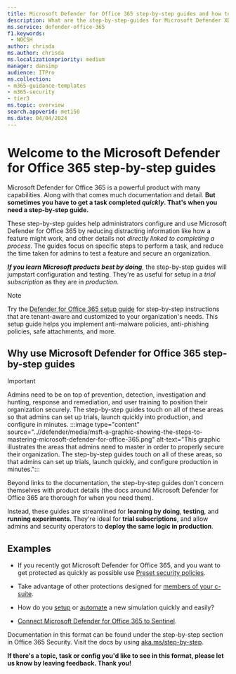 ```yaml
---
title: Microsoft Defender for Office 365 step-by-step guides and how to use them
description: What are the step-by-step-guides for Microsoft Defender XDR for Office 365? See *only the steps needed to complete a task* and set up features. Information for use in trial subscriptions and production. Guidance designed to minimize information overload and speed up your configuration and use.
ms.service: defender-office-365
f1.keywords: 
 - NOCSH
author: chrisda
ms.author: chrisda
ms.localizationpriority: medium
manager: dansimp
audience: ITPro
ms.collection:
- m365-guidance-templates
- m365-security
- tier3
ms.topic: overview
search.appverid: met150
ms.date: 04/04/2024
---
```


# Welcome to the Microsoft Defender for Office 365 step-by-step guides

Microsoft Defender for Office 365 is a powerful product with many capabilities. Along with that comes much documentation and detail. **But sometimes you have to get a task completed *quickly*. That's when you need a step-by-step guide.**

These step-by-step guides help administrators configure and use Microsoft Defender for Office 365 by reducing distracting information like how a feature might work, and other details not *directly linked to completing a process*. The guides focus on specific steps to perform a task, and reduce the time taken for admins to test a feature and secure an organization.

***If you learn Microsoft products best by doing***, the step-by-step guides will jumpstart configuration and testing. They're as useful for setup in a *trial subscription* as they are in *production*.

> [!NOTE]
> Try the [Defender for Office 365 setup guide](https://admin.microsoft.com/Adminportal/Home?Q=ADG#/modernonboarding/office365advancedthreatprotectionadvisor) for step-by-step instructions that are tenant-aware and customized to your organization's needs. This setup guide helps you implement anti-malware policies, anti-phishing policies, safe attachments, and more.

## Why use Microsoft Defender for Office 365 step-by-step guides

> [!IMPORTANT]
> Admins need to be on top of prevention, detection, investigation and hunting, response and remediation, and user training to position their organization securely. The step-by-step guides touch on all of these areas so that admins can set up trials, launch quickly into production, and configure in minutes.
>:::image type="content" source="..//defender/media/msft-a-graphic-showing-the-steps-to-mastering-microsoft-defender-for-office-365.png" alt-text="This graphic illustrates the areas that admins need to master in order to properly secure their organization. The step-by-step guides touch on all of these areas, so that admins can set up trials, launch quickly, and configure production in minutes.":::

Beyond links to the documentation, the step-by-step guides don't concern themselves with product details (the docs around Microsoft Defender for Office 365 are thorough for when you need them).

Instead, these guides are streamlined for **learning by doing**, **testing**, and **running experiments**. They're ideal for **trial subscriptions**, and allow admins and security operators to **deploy the same logic in production**.

## Examples

- If you recently got Microsoft Defender for Office 365, and you want to get protected as quickly as possible use [Preset security policies](ensuring-you-always-have-the-optimal-security-controls-with-preset-security-policies.md).

- Take advantage of other protections designed for [members of your c-suite](protect-your-c-suite-with-priority-account-protection.md).

- How do you [setup](how-to-run-attack-simulations-for-your-team.md) or [automate](how-to-setup-attack-simulation-training-for-automated-attacks-and-training.md) a new simulation quickly and easily?

- [Connect Microsoft Defender for Office 365 to Sentinel](connect-microsoft-defender-for-office-365-to-microsoft-sentinel.md).

Documentation in this format can be found under the step-by-step section in Office 365 Security. Visit the docs by using [aka.ms/step-by-step](https://aka.ms/step-by-step).

**If there's a topic, task or config you'd like to see in this format, please let us know by leaving feedback. Thank you!**
